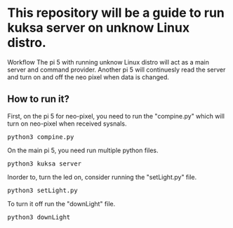 # This repository will be a guide to run kuksa server on unknow Linux distro. 

Workflow
The pi 5 with running unknow Linux distro will act as a main server and command provider. Another pi 5 will continuesly read the server and turn on and off the neo pixel when data is changed. 

## How to run it?
First, on the pi 5 for neo-pixel, you need to run the "compine.py" which will turn on neo-pixel when received sysnals. 
<pre>python3 compine.py</pre>
On the main pi 5, you need run multiple python files.
<pre>python3 kuksa_server</pre>
Inorder to, turn the led on, consider running the "setLight.py" file.
<pre>python3 setLight.py</pre>
To turn it off run the "downLight" file.
<pre>python3 downLight</pre>
